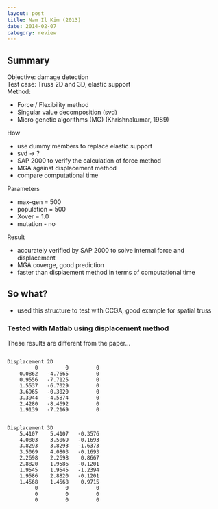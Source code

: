 ```yaml
---
layout: post
title: Nam Il Kim (2013)
date: 2014-02-07
category: review
---
```


## Summary ##

Objective\: damage detection  
Test case\: Truss 2D and 3D, elastic support  
Method\: 

*  Force / Flexibility method  
*  Singular value decomposition (svd)
*  Micro genetic algorithms (MG) (Khrishnakumar, 1989)
  
How

* use dummy members to replace elastic support
* svd -> ?
* SAP 2000 to verify the calculation of force method
* MGA against displacement method
* compare computational time
 
Parameters

* max-gen = 500
* population = 500
* Xover = 1.0
* mutation - no

Result

* accurately verified by SAP 2000 to solve internal force and displacement
* MGA coverge, good prediction
* faster than displaement method in terms of computational time
 
## So what? ##

* used this structure to test with CCGA, good example for spatial truss
 
### Tested with Matlab using displacement method

These results are different from the paper...

<pre><code>
Displacement 2D
         0         0         0
    0.0862   -4.7665         0
    0.9556   -7.7125         0
    1.5537   -6.7029         0
    3.6965   -0.3020         0
    3.3944   -4.5874         0
    2.4280   -8.4692         0
    1.9139   -7.2169         0
</code></pre>

<pre><code>
Displacement 3D
    5.4107    5.4107   -0.3576
    4.0803    3.5069   -0.1693
    3.8293    3.8293   -1.6373
    3.5069    4.0803   -0.1693
    2.2698    2.2698    0.8667
    2.8820    1.9586   -0.1201
    1.9545    1.9545   -1.2394
    1.9586    2.8820   -0.1201
    1.4568    1.4568    0.9715
         0         0         0
         0         0         0
         0         0         0
</code></pre>

